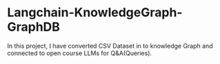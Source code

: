# Langchain-KnowledgeGraph-GraphDB
In this project, I have converted CSV Dataset in to knowledge Graph  and connected to open course LLMs for Q&A(Queries). 
